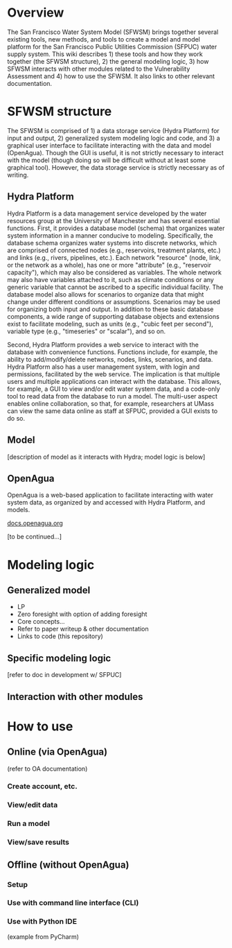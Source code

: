 # Overview

The San Francisco Water System Model (SFWSM) brings together several existing tools, new methods, and tools to create a model and model platform for the San Francisco Public Utilities Commission (SFPUC) water supply system. This wiki describes 1) these tools and how they work together (the SFWSM structure), 2) the general modeling logic, 3) how SFWSM interacts with other modules related to the Vulnerability Assessment and 4) how to use the SFWSM. It also links to other relevant documentation.

# SFWSM structure

The SFWSM is comprised of 1) a data storage service (Hydra Platform) for input and output, 2) generalized system modeling logic and code, and 3) a graphical user interface to facilitate interacting with the data and model (OpenAgua). Though the GUI is useful, it is not strictly necessary to interact with the model (though doing so will be difficult without at least some graphical tool). However, the data storage service is strictly necessary as of writing.

## Hydra Platform

Hydra Platform is a data management service developed by the water resources group at the University of Manchester and has several essential functions. First, it provides a database model (schema) that organizes water system information in a manner conducive to modeling. Specifically, the database schema organizes water systems into discrete networks, which are comprised of connected nodes (e.g., reservoirs, treatment plants, etc.) and links (e.g., rivers, pipelines, etc.). Each network "resource" (node, link, or the network as a whole), has one or more "attribute" (e.g., "reservoir capacity"), which may also be considered as variables. The whole network may also have variables attached to it, such as climate conditions or any generic variable that cannot be ascribed to a specific individual facility. The database model also allows for scenarios to organize data that might change under different conditions or assumptions. Scenarios may be used for organizing both input and output. In addition to these basic database components, a wide range of supporting database objects and extensions exist to facilitate modeling, such as units (e.g., "cubic feet per second"), variable type (e.g., "timeseries" or "scalar"), and so on.

Second, Hydra Platform provides a web service to interact with the database with convenience functions. Functions include, for example, the ability to add/modify/delete networks, nodes, links, scenarios, and data. Hydra Platform also has a user management system, with login and permissions, facilitated by the web service. The implication is that multiple users and multiple applications can interact with the database. This allows, for example, a GUI to view and/or edit water system data, and a code-only tool to read data from the database to run a model. The multi-user aspect enables online collaboration, so that, for example, researchers at UMass can view the same data online as staff at SFPUC, provided a GUI exists to do so.

## Model
[description of model as it interacts with Hydra; model logic is below]

## OpenAgua

OpenAgua is a web-based application to facilitate interacting with water system data, as organized by and accessed with Hydra Platform, and models.

[docs.openagua.org](http://docs.openagua.org)

[to be continued...]

# Modeling logic

## Generalized model

* LP
* Zero foresight with option of adding foresight
* Core concepts...
* Refer to paper writeup & other documentation
* Links to code (this repository)

## Specific modeling logic

[refer to doc in development w/ SFPUC]

## Interaction with other modules

# How to use

## Online (via OpenAgua)
(refer to OA documentation)

### Create account, etc.
### View/edit data
### Run a model
### View/save results

## Offline (without OpenAgua)

### Setup

### Use with command line interface (CLI)

### Use with Python IDE
(example from PyCharm)
